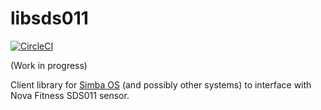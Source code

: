 # libsds011

[![CircleCI](https://circleci.com/gh/kolen/libsds011.svg?style=svg)](https://circleci.com/gh/kolen/libsds011)

(Work in progress)

Client library for [Simba OS](https://simba-os.readthedocs.io/en/latest/library-reference.html) (and possibly other systems) to interface with Nova Fitness SDS011 sensor.
